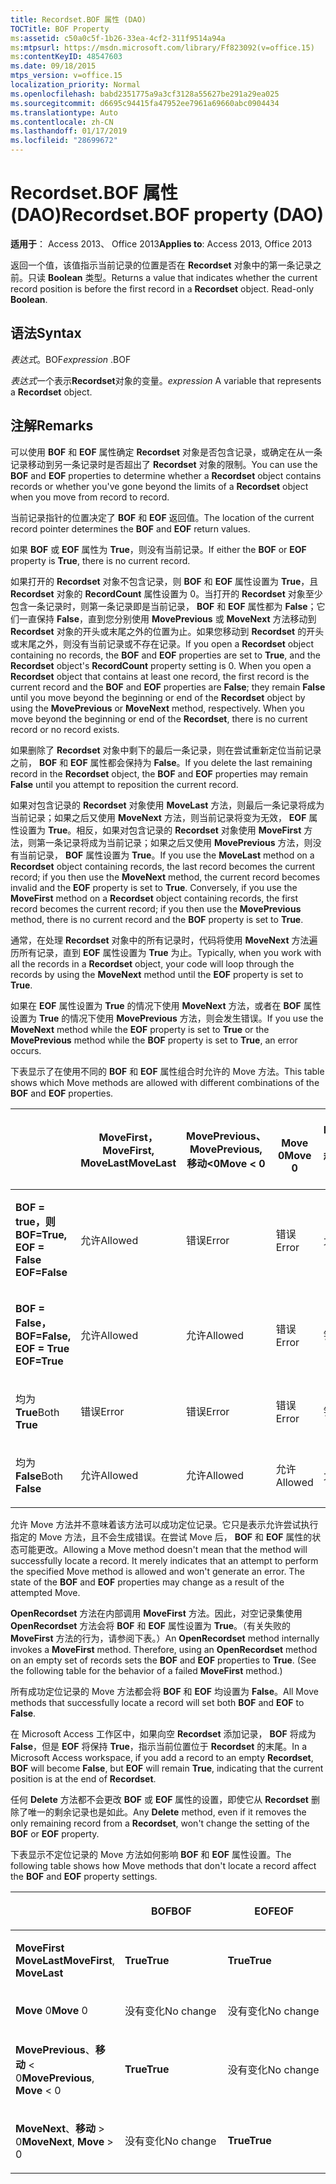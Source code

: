 ```yaml
---
title: Recordset.BOF 属性 (DAO)
TOCTitle: BOF Property
ms:assetid: c50a0c5f-1b26-33ea-4cf2-311f9514a94a
ms:mtpsurl: https://msdn.microsoft.com/library/Ff823092(v=office.15)
ms:contentKeyID: 48547603
ms.date: 09/18/2015
mtps_version: v=office.15
localization_priority: Normal
ms.openlocfilehash: babd2351775a9a3cf3128a55627be291a29ea025
ms.sourcegitcommit: d6695c94415fa47952ee7961a69660abc0904434
ms.translationtype: Auto
ms.contentlocale: zh-CN
ms.lasthandoff: 01/17/2019
ms.locfileid: "28699672"
---
```

# <a name="recordsetbof-property-dao"></a><span data-ttu-id="2edfb-102">Recordset.BOF 属性 (DAO)</span><span class="sxs-lookup"><span data-stu-id="2edfb-102">Recordset.BOF property (DAO)</span></span>


<span data-ttu-id="2edfb-103">**适用于**： Access 2013、 Office 2013</span><span class="sxs-lookup"><span data-stu-id="2edfb-103">**Applies to**: Access 2013, Office 2013</span></span>

<span data-ttu-id="2edfb-p101">返回一个值，该值指示当前记录的位置是否在 **Recordset** 对象中的第一条记录之前。只读 **Boolean** 类型。</span><span class="sxs-lookup"><span data-stu-id="2edfb-p101">Returns a value that indicates whether the current record position is before the first record in a **Recordset** object. Read-only **Boolean**.</span></span>

## <a name="syntax"></a><span data-ttu-id="2edfb-106">语法</span><span class="sxs-lookup"><span data-stu-id="2edfb-106">Syntax</span></span>

<span data-ttu-id="2edfb-107">*表达式*。BOF</span><span class="sxs-lookup"><span data-stu-id="2edfb-107">*expression* .BOF</span></span>

<span data-ttu-id="2edfb-108">*表达式*一个表示**Recordset**对象的变量。</span><span class="sxs-lookup"><span data-stu-id="2edfb-108">*expression* A variable that represents a **Recordset** object.</span></span>

## <a name="remarks"></a><span data-ttu-id="2edfb-109">注解</span><span class="sxs-lookup"><span data-stu-id="2edfb-109">Remarks</span></span>

<span data-ttu-id="2edfb-110">可以使用 **BOF** 和 **EOF** 属性确定 **Recordset** 对象是否包含记录，或确定在从一条记录移动到另一条记录时是否超出了 **Recordset** 对象的限制。</span><span class="sxs-lookup"><span data-stu-id="2edfb-110">You can use the **BOF** and **EOF** properties to determine whether a **Recordset** object contains records or whether you've gone beyond the limits of a **Recordset** object when you move from record to record.</span></span>

<span data-ttu-id="2edfb-111">当前记录指针的位置决定了 **BOF** 和 **EOF** 返回值。</span><span class="sxs-lookup"><span data-stu-id="2edfb-111">The location of the current record pointer determines the **BOF** and **EOF** return values.</span></span>

<span data-ttu-id="2edfb-112">如果 **BOF** 或 **EOF** 属性为 **True**，则没有当前记录。</span><span class="sxs-lookup"><span data-stu-id="2edfb-112">If either the **BOF** or **EOF** property is **True**, there is no current record.</span></span>

<span data-ttu-id="2edfb-p102">如果打开的 **Recordset** 对象不包含记录，则 **BOF** 和 **EOF** 属性设置为 **True**，且 **Recordset** 对象的 **RecordCount** 属性设置为 0。当打开的 **Recordset** 对象至少包含一条记录时，则第一条记录即是当前记录， **BOF** 和 **EOF** 属性都为 **False**；它们一直保持 **False**，直到您分别使用 **MovePrevious** 或 **MoveNext** 方法移动到 **Recordset** 对象的开头或末尾之外的位置为止。如果您移动到 **Recordset** 的开头或末尾之外，则没有当前记录或不存在记录。</span><span class="sxs-lookup"><span data-stu-id="2edfb-p102">If you open a **Recordset** object containing no records, the **BOF** and **EOF** properties are set to **True**, and the **Recordset** object's **RecordCount** property setting is 0. When you open a **Recordset** object that contains at least one record, the first record is the current record and the **BOF** and **EOF** properties are **False**; they remain **False** until you move beyond the beginning or end of the **Recordset** object by using the **MovePrevious** or **MoveNext** method, respectively. When you move beyond the beginning or end of the **Recordset**, there is no current record or no record exists.</span></span>

<span data-ttu-id="2edfb-116">如果删除了 **Recordset** 对象中剩下的最后一条记录，则在尝试重新定位当前记录之前， **BOF** 和 **EOF** 属性都会保持为 **False**。</span><span class="sxs-lookup"><span data-stu-id="2edfb-116">If you delete the last remaining record in the **Recordset** object, the **BOF** and **EOF** properties may remain **False** until you attempt to reposition the current record.</span></span>

<span data-ttu-id="2edfb-p103">如果对包含记录的 **Recordset** 对象使用 **MoveLast** 方法，则最后一条记录将成为当前记录；如果之后又使用 **MoveNext** 方法，则当前记录将变为无效， **EOF** 属性设置为 **True**。相反，如果对包含记录的 **Recordset** 对象使用 **MoveFirst** 方法，则第一条记录将成为当前记录；如果之后又使用 **MovePrevious** 方法，则没有当前记录， **BOF** 属性设置为 **True**。</span><span class="sxs-lookup"><span data-stu-id="2edfb-p103">If you use the **MoveLast** method on a **Recordset** object containing records, the last record becomes the current record; if you then use the **MoveNext** method, the current record becomes invalid and the **EOF** property is set to **True**. Conversely, if you use the **MoveFirst** method on a **Recordset** object containing records, the first record becomes the current record; if you then use the **MovePrevious** method, there is no current record and the **BOF** property is set to **True**.</span></span>

<span data-ttu-id="2edfb-119">通常，在处理 **Recordset** 对象中的所有记录时，代码将使用 **MoveNext** 方法遍历所有记录，直到 **EOF** 属性设置为 **True** 为止。</span><span class="sxs-lookup"><span data-stu-id="2edfb-119">Typically, when you work with all the records in a **Recordset** object, your code will loop through the records by using the **MoveNext** method until the **EOF** property is set to **True**.</span></span>

<span data-ttu-id="2edfb-120">如果在 **EOF** 属性设置为 **True** 的情况下使用 **MoveNext** 方法，或者在 **BOF** 属性设置为 **True** 的情况下使用 **MovePrevious** 方法，则会发生错误。</span><span class="sxs-lookup"><span data-stu-id="2edfb-120">If you use the **MoveNext** method while the **EOF** property is set to **True** or the **MovePrevious** method while the **BOF** property is set to **True**, an error occurs.</span></span>

<span data-ttu-id="2edfb-121">下表显示了在使用不同的 **BOF** 和 **EOF** 属性组合时允许的 Move 方法。</span><span class="sxs-lookup"><span data-stu-id="2edfb-121">This table shows which Move methods are allowed with different combinations of the **BOF** and **EOF** properties.</span></span>

<table>
<colgroup>
<col style="width: 20%" />
<col style="width: 20%" />
<col style="width: 20%" />
<col style="width: 20%" />
<col style="width: 20%" />
</colgroup>
<thead>
<tr class="header">
<th><p></p></th>
<th><p><span data-ttu-id="2edfb-122">MoveFirst，</span><span class="sxs-lookup"><span data-stu-id="2edfb-122">MoveFirst,</span></span><br />
<span data-ttu-id="2edfb-123">MoveLast</span><span class="sxs-lookup"><span data-stu-id="2edfb-123">MoveLast</span></span></p></th>
<th><p><span data-ttu-id="2edfb-124">MovePrevious、</span><span class="sxs-lookup"><span data-stu-id="2edfb-124">MovePrevious,</span></span><br />
<span data-ttu-id="2edfb-125">移动&lt;0</span><span class="sxs-lookup"><span data-stu-id="2edfb-125">Move &lt; 0</span></span></p></th>
<th><p><br />
<span data-ttu-id="2edfb-126">Move 0</span><span class="sxs-lookup"><span data-stu-id="2edfb-126">Move 0</span></span></p></th>
<th><p><span data-ttu-id="2edfb-127">MoveNext、</span><span class="sxs-lookup"><span data-stu-id="2edfb-127">MoveNext,</span></span><br />
<span data-ttu-id="2edfb-128">移动&gt;0</span><span class="sxs-lookup"><span data-stu-id="2edfb-128">Move &gt; 0</span></span></p></th>
</tr>
</thead>
<tbody>
<tr class="odd">
<td><p><span data-ttu-id="2edfb-129"><strong>BOF = true，则</strong></span><span class="sxs-lookup"><span data-stu-id="2edfb-129"><strong>BOF=True,</strong></span></span><br /><span data-ttu-id="2edfb-130">
<strong>EOF = False</strong></span><span class="sxs-lookup"><span data-stu-id="2edfb-130">
<strong>EOF=False</strong></span></span></p></td>
<td><p><span data-ttu-id="2edfb-131">允许</span><span class="sxs-lookup"><span data-stu-id="2edfb-131">Allowed</span></span></p></td>
<td><p><span data-ttu-id="2edfb-132">错误</span><span class="sxs-lookup"><span data-stu-id="2edfb-132">Error</span></span></p></td>
<td><p><span data-ttu-id="2edfb-133">错误</span><span class="sxs-lookup"><span data-stu-id="2edfb-133">Error</span></span></p></td>
<td><p><span data-ttu-id="2edfb-134">允许</span><span class="sxs-lookup"><span data-stu-id="2edfb-134">Allowed</span></span></p></td>
</tr>
<tr class="even">
<td><p><span data-ttu-id="2edfb-135"><strong>BOF = False，</strong></span><span class="sxs-lookup"><span data-stu-id="2edfb-135"><strong>BOF=False,</strong></span></span><br /><span data-ttu-id="2edfb-136">
<strong>EOF = True</strong></span><span class="sxs-lookup"><span data-stu-id="2edfb-136">
<strong>EOF=True</strong></span></span></p></td>
<td><p><span data-ttu-id="2edfb-137">允许</span><span class="sxs-lookup"><span data-stu-id="2edfb-137">Allowed</span></span></p></td>
<td><p><span data-ttu-id="2edfb-138">允许</span><span class="sxs-lookup"><span data-stu-id="2edfb-138">Allowed</span></span></p></td>
<td><p><span data-ttu-id="2edfb-139">错误</span><span class="sxs-lookup"><span data-stu-id="2edfb-139">Error</span></span></p></td>
<td><p><span data-ttu-id="2edfb-140">错误</span><span class="sxs-lookup"><span data-stu-id="2edfb-140">Error</span></span></p></td>
</tr>
<tr class="odd">
<td><p><span data-ttu-id="2edfb-141">均为 <strong>True</strong></span><span class="sxs-lookup"><span data-stu-id="2edfb-141">Both <strong>True</strong></span></span></p></td>
<td><p><span data-ttu-id="2edfb-142">错误</span><span class="sxs-lookup"><span data-stu-id="2edfb-142">Error</span></span></p></td>
<td><p><span data-ttu-id="2edfb-143">错误</span><span class="sxs-lookup"><span data-stu-id="2edfb-143">Error</span></span></p></td>
<td><p><span data-ttu-id="2edfb-144">错误</span><span class="sxs-lookup"><span data-stu-id="2edfb-144">Error</span></span></p></td>
<td><p><span data-ttu-id="2edfb-145">错误</span><span class="sxs-lookup"><span data-stu-id="2edfb-145">Error</span></span></p></td>
</tr>
<tr class="even">
<td><p><span data-ttu-id="2edfb-146">均为 <strong>False</strong></span><span class="sxs-lookup"><span data-stu-id="2edfb-146">Both <strong>False</strong></span></span></p></td>
<td><p><span data-ttu-id="2edfb-147">允许</span><span class="sxs-lookup"><span data-stu-id="2edfb-147">Allowed</span></span></p></td>
<td><p><span data-ttu-id="2edfb-148">允许</span><span class="sxs-lookup"><span data-stu-id="2edfb-148">Allowed</span></span></p></td>
<td><p><span data-ttu-id="2edfb-149">允许</span><span class="sxs-lookup"><span data-stu-id="2edfb-149">Allowed</span></span></p></td>
<td><p><span data-ttu-id="2edfb-150">允许</span><span class="sxs-lookup"><span data-stu-id="2edfb-150">Allowed</span></span></p></td>
</tr>
</tbody>
</table>


<span data-ttu-id="2edfb-p104">允许 Move 方法并不意味着该方法可以成功定位记录。它只是表示允许尝试执行指定的 Move 方法，且不会生成错误。在尝试 Move 后， **BOF** 和 **EOF** 属性的状态可能更改。</span><span class="sxs-lookup"><span data-stu-id="2edfb-p104">Allowing a Move method doesn't mean that the method will successfully locate a record. It merely indicates that an attempt to perform the specified Move method is allowed and won't generate an error. The state of the **BOF** and **EOF** properties may change as a result of the attempted Move.</span></span>

<span data-ttu-id="2edfb-p105">**OpenRecordset** 方法在内部调用 **MoveFirst** 方法。因此，对空记录集使用 **OpenRecordset** 方法会将 **BOF** 和 **EOF** 属性设置为 **True**。（有关失败的 **MoveFirst** 方法的行为，请参阅下表。）</span><span class="sxs-lookup"><span data-stu-id="2edfb-p105">An **OpenRecordset** method internally invokes a **MoveFirst** method. Therefore, using an **OpenRecordset** method on an empty set of records sets the **BOF** and **EOF** properties to **True**. (See the following table for the behavior of a failed **MoveFirst** method.)</span></span>

<span data-ttu-id="2edfb-157">所有成功定位记录的 Move 方法都会将 **BOF** 和 **EOF** 均设置为 **False**。</span><span class="sxs-lookup"><span data-stu-id="2edfb-157">All Move methods that successfully locate a record will set both **BOF** and **EOF** to **False**.</span></span>

<span data-ttu-id="2edfb-158">在 Microsoft Access 工作区中，如果向空 **Recordset** 添加记录， **BOF** 将成为 **False**，但是 **EOF** 将保持 **True**，指示当前位置位于 **Recordset** 的末尾。</span><span class="sxs-lookup"><span data-stu-id="2edfb-158">In a Microsoft Access workspace, if you add a record to an empty **Recordset**, **BOF** will become **False**, but **EOF** will remain **True**, indicating that the current position is at the end of **Recordset**.</span></span>

<span data-ttu-id="2edfb-159">任何 **Delete** 方法都不会更改 **BOF** 或 **EOF** 属性的设置，即使它从 **Recordset** 删除了唯一的剩余记录也是如此。</span><span class="sxs-lookup"><span data-stu-id="2edfb-159">Any **Delete** method, even if it removes the only remaining record from a **Recordset**, won't change the setting of the **BOF** or **EOF** property.</span></span>

<span data-ttu-id="2edfb-160">下表显示不定位记录的 Move 方法如何影响 **BOF** 和 **EOF** 属性设置。</span><span class="sxs-lookup"><span data-stu-id="2edfb-160">The following table shows how Move methods that don't locate a record affect the **BOF** and **EOF** property settings.</span></span>

<table>
<colgroup>
<col style="width: 33%" />
<col style="width: 33%" />
<col style="width: 33%" />
</colgroup>
<thead>
<tr class="header">
<th><p></p></th>
<th><p><span data-ttu-id="2edfb-161">BOF</span><span class="sxs-lookup"><span data-stu-id="2edfb-161">BOF</span></span></p></th>
<th><p><span data-ttu-id="2edfb-162">EOF</span><span class="sxs-lookup"><span data-stu-id="2edfb-162">EOF</span></span></p></th>
</tr>
</thead>
<tbody>
<tr class="odd">
<td><p><span data-ttu-id="2edfb-163"><strong>MoveFirst</strong> <strong>MoveLast</strong></span><span class="sxs-lookup"><span data-stu-id="2edfb-163"><strong>MoveFirst</strong>, <strong>MoveLast</strong></span></span></p></td>
<td><p><span data-ttu-id="2edfb-164"><strong>True</strong></span><span class="sxs-lookup"><span data-stu-id="2edfb-164"><strong>True</strong></span></span></p></td>
<td><p><span data-ttu-id="2edfb-165"><strong>True</strong></span><span class="sxs-lookup"><span data-stu-id="2edfb-165"><strong>True</strong></span></span></p></td>
</tr>
<tr class="even">
<td><p><span data-ttu-id="2edfb-166"><strong>Move</strong> 0</span><span class="sxs-lookup"><span data-stu-id="2edfb-166"><strong>Move</strong> 0</span></span></p></td>
<td><p><span data-ttu-id="2edfb-167">没有变化</span><span class="sxs-lookup"><span data-stu-id="2edfb-167">No change</span></span></p></td>
<td><p><span data-ttu-id="2edfb-168">没有变化</span><span class="sxs-lookup"><span data-stu-id="2edfb-168">No change</span></span></p></td>
</tr>
<tr class="odd">
<td><p><span data-ttu-id="2edfb-169"><strong>MovePrevious</strong>、<strong>移动</strong> &lt; 0</span><span class="sxs-lookup"><span data-stu-id="2edfb-169"><strong>MovePrevious</strong>, <strong>Move</strong> &lt; 0</span></span></p></td>
<td><p><span data-ttu-id="2edfb-170"><strong>True</strong></span><span class="sxs-lookup"><span data-stu-id="2edfb-170"><strong>True</strong></span></span></p></td>
<td><p><span data-ttu-id="2edfb-171">没有变化</span><span class="sxs-lookup"><span data-stu-id="2edfb-171">No change</span></span></p></td>
</tr>
<tr class="even">
<td><p><span data-ttu-id="2edfb-172"><strong>MoveNext</strong>、<strong>移动</strong> &gt; 0</span><span class="sxs-lookup"><span data-stu-id="2edfb-172"><strong>MoveNext</strong>, <strong>Move</strong> &gt; 0</span></span></p></td>
<td><p><span data-ttu-id="2edfb-173">没有变化</span><span class="sxs-lookup"><span data-stu-id="2edfb-173">No change</span></span></p></td>
<td><p><span data-ttu-id="2edfb-174"><strong>True</strong></span><span class="sxs-lookup"><span data-stu-id="2edfb-174"><strong>True</strong></span></span></p></td>
</tr>
</tbody>
</table>

